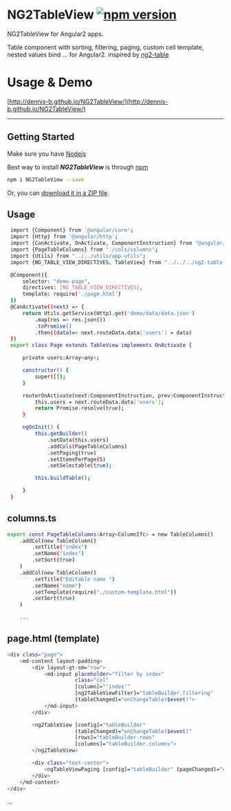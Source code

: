# NG2TableView [![npm version](https://badge.fury.io/js/NG2TableView.svg)](https://www.npmjs.com/package/NG2TableView)
NG2TableView for Angular2 apps.

Table component with sorting, filtering, paging, custom cell template, nested values bind ... for Angular2. inspired by [ng2-table](https://github.com/valor-software/ng2-table)


# Usage & Demo

[http://dennis-b.github.io/NG2TableView/](http://dennis-b.github.io/NG2TableView/)

- - -

## Getting Started
Make sure you have [Nodejs](https://nodejs.org/)


Best way to install ***NG2TableView*** is through [npm](https://www.npmjs.com/package/NG2TableView)

  ```bash
  npm i NG2TableView --save
  ```
  Or, you can [download it in a ZIP file](https://github.com/dennis-b/NG2TableView/archive/master.zip).


## Usage
 ```bash
  import {Component} from '@angular/core';
  import {Http} from '@angular/http';
  import {CanActivate, OnActivate, ComponentInstruction} from "@angular/router-deprecated";
  import {PageTableColumns} from "./cols/columns";
  import {Utils} from "../../utils/app-utils";
  import {NG_TABLE_VIEW_DIRECTIVES, TableView} from "../../../ng2-table-view";

  @Component({
      selector: "demo-page",
      directives: [NG_TABLE_VIEW_DIRECTIVES],
      template: require('./page.html')
  })
  @CanActivate((next) => {
      return Utils.getService(Http).get('demo/data/data.json')
          .map(res => res.json())
          .toPromise()
          .then((data)=> next.routeData.data['users'] = data)
  })
  export class Page extends TableView implements OnActivate {

      private users:Array<any>;

      constructor() {
          super([]);
      }

      routerOnActivate(next:ComponentInstruction, prev:ComponentInstruction):any|Promise<any> {
          this.users = next.routeData.data['users'];
          return Promise.resolve(true);
      }

      ngOnInit() {
          this.getBuilder()
              .setData(this.users)
              .addCols(PageTableColumns)
              .setPaging(true)
              .setItemsPerPage(5)
              .setSelectable(true);

          this.buildTable();

      }
  }

  ```

## columns.ts
```bash
export const PageTableColumns:Array<ColumnIfc> = new TableColumns()
    .addCol(new TableColumn()
        .setTitle("index")
        .setName("index")
        .setSort(true)
    )
    .addCol(new TableColumn()
        .setTitle("Editable name ")
        .setName("name")
        .setTemplate(require("./custom-template.html"))
        .setSort(true)
    )

    ...
```

## page.html (template)

```bash
<div class="page">
    <md-content layout-padding>
        <div layout-gt-sm="row">
            <md-input placeholder="filter by index"
                      class="col"
                      [column]="'index'"
                      [ng2TableViewFilter]="tableBuilder.filtering"
                      (tableChanged)="onChangeTable($event)">
            </md-input>
        </div>

        <ng2TableView [config]="tableBuilder"
                      (tableChanged)="onChangeTable($event)"
                      [rows]="tableBuilder.rows"
                      [columns]="tableBuilder.columns">
        </ng2TableView>

        <div class="text-center">
            <ngTableViewPaging [config]="tableBuilder" (pageChanged)="onChangeTable($event)"></ngTableViewPaging>
        </div>
    </md-content>
</div>
```

...

